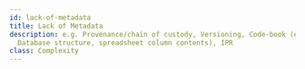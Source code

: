 ```yaml
---
id: lack-of-metadata
title: Lack of Metadata
description: e.g. Provenance/chain of custody, Versioning, Code-book (e.g.
  Database structure, spreadsheet column contents), IPR
class: Complexity
---
```

